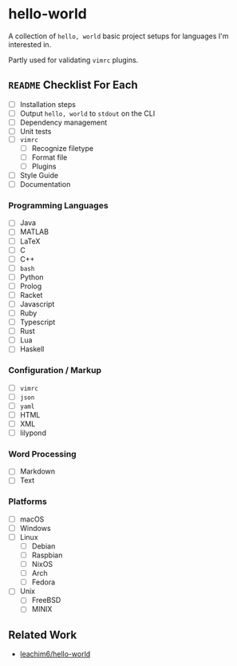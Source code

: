# hello-world
A collection of `hello, world` basic project setups for languages I'm interested in.

Partly used for validating `vimrc` plugins.

## `README` Checklist For Each
- [ ] Installation steps
- [ ] Output `hello, world` to `stdout` on the CLI
- [ ] Dependency management
- [ ] Unit tests
- [ ] `vimrc`
  - [ ] Recognize filetype
  - [ ] Format file
  - [ ] Plugins
- [ ] Style Guide
- [ ] Documentation

### Programming Languages
- [ ] Java
- [ ] MATLAB
- [ ] LaTeX
- [ ] C
- [ ] C++
- [ ] `bash`
- [ ] Python
- [ ] Prolog
- [ ] Racket
- [ ] Javascript
- [ ] Ruby
- [ ] Typescript
- [ ] Rust
- [ ] Lua
- [ ] Haskell

### Configuration / Markup
- [ ] `vimrc`
- [ ] `json`
- [ ] `yaml`
- [ ] HTML
- [ ] XML
- [ ] lilypond

### Word Processing
- [ ] Markdown
- [ ] Text

### Platforms
- [ ] macOS
- [ ] Windows
- [ ] Linux
  - [ ] Debian
  - [ ] Raspbian
  - [ ] NixOS
  - [ ] Arch
  - [ ] Fedora
- [ ] Unix
  - [ ] FreeBSD
  - [ ] MINIX
     
## Related Work
- [leachim6/hello-world](https://github.com/leachim6/hello-world)
